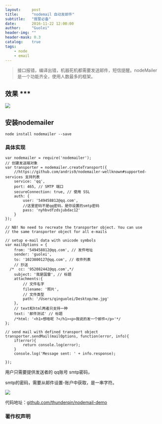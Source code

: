 ```yaml
---
layout:     post
title:      "nodemail 自动发邮件"
subtitle:   "报警必备"
date:       2016-11-22 12:00:00
author:     "Guolei"
header-img: ""
header-mask: 0.3
catalog:    true
tags:
    - node
    - email
---
```


> 接口报错，编译出错，机器死机都需要发送邮件，短信提醒。nodeMailer是一个功能齐全，使用人数最多的框架。

## 效果 ***

![](http://www.qinguolei.com/img/in-post/email/get-email.jpg)

## 安装nodemailer

```
node install nodemailer --save
```

### 具体实现

```
var nodemailer = require('nodemailer');
// 创建发送端对象
var transporter = nodemailer.createTransport({
    //https://github.com/andris9/nodemailer-wellknown#supported-services 支持列表
    service: 'qq',
    port: 465, // SMTP 端口
    secureConnection: true, // 使用 SSL
    auth: {
        user: '549458812@qq.com',
        //这里密码不是qq密码，是你设置的smtp密码
        pass: 'nyhbvdfzdsjubdac12'
    }
});

// NB! No need to recreate the transporter object. You can use
// the same transporter object for all e-mails

// setup e-mail data with unicode symbols
var mailOptions = {
    from: '549458812@qq.com', // 发件地址
    sender: 'guolei',
    to: '1023800127@qq.com', // 收件列表
    // 抄送
  /*  cc: '952082442@qq.com',*/
    subject: '我是国雷', // 标题
    attachments:{
        // 文件名字
        filename: '照片',
        // 文件类型
        path: '/Users/qinguolei/Desktop/me.jpg'
    },
    // text和html两者只支持一种
    text: '邮件测试' // 标题
    /*html: '<h1>想啥呢 ?</h1><p>我说的发一个邮件</p>'*/
};

// send mail with defined transport object
transporter.sendMail(mailOptions, function(error, info){
    if(error){
        return console.log(error);
    }
    console.log('Message sent: ' + info.response);

});
```

用户只需要提供发送者的 qq账号 smtp密码，

smtp的密码，需要从邮件设置-账户中获取，是一串字符。

![](http://www.qinguolei.com/img/in-post/email/qq-email.jpg)



代码地址：[github.com/thunderqin/nodemail-demo](https://github.com/thunderqin/nodemail-demo)

### 著作权声明



